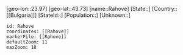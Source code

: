 ﻿---
location: [43.73,23.97]
mapzoom: [7,12] 
mapmarker: city 
type: City
tags:
- geo/City


SpocWebEntityId: 33616
isDeleted: false
confidential: public

---
[geo-lon::23.97]
[geo-lat::43.73]
[name::Rahove]
[State::]
[Country::[[Bulgaria]]]
[StateId::]
[Population::]
[Unknown::]


```leaflet
id: Rahove
coordinates: [[Rahove]]
markerFile: [[Rahove]]
defaultZoom: 11 
maxZoom: 18
```
